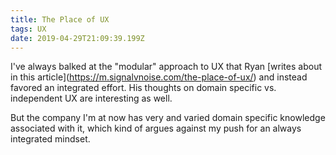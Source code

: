 ```yaml
---
title: The Place of UX
tags: UX
date: 2019-04-29T21:09:39.199Z
---
```

I've always balked at the "modular" approach to UX that Ryan \[writes about in this article\](https://m.signalvnoise.com/the-place-of-ux/) and instead favored an integrated effort. His thoughts on domain specific vs. independent UX are interesting as well. 

But the company I'm at now has very and varied domain specific knowledge associated with it, which kind of argues against my push for an always integrated mindset.
